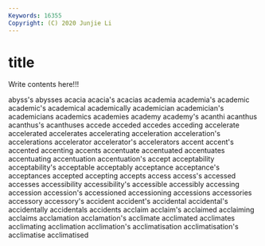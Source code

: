 ```yaml
---
Keywords: 16355
Copyright: (C) 2020 Junjie Li
---
```


# title

Write contents here!!!
 
abyss's 
abysses 
acacia 
acacia's 
acacias
academia 
academia's 
academic 
academic's 
academical 
academically 
academician 
academician's 
academicians 
academics
academies 
academy 
academy's 
acanthi 
acanthus 
acanthus's 
acanthuses 
accede 
acceded 
accedes
acceding 
accelerate 
accelerated 
accelerates 
accelerating 
acceleration 
acceleration's 
accelerations 
accelerator 
accelerator's
accelerators 
accent 
accent's 
accented 
accenting 
accents 
accentuate 
accentuated 
accentuates 
accentuating
accentuation 
accentuation's 
accept 
acceptability 
acceptability's 
acceptable 
acceptably 
acceptance 
acceptance's 
acceptances
accepted 
accepting 
accepts 
access 
access's 
accessed 
accesses 
accessibility 
accessibility's 
accessible
accessibly 
accessing 
accession 
accession's 
accessioned 
accessioning 
accessions 
accessories 
accessory 
accessory's
accident 
accident's 
accidental 
accidental's 
accidentally 
accidentals 
accidents 
acclaim 
acclaim's 
acclaimed
acclaiming 
acclaims 
acclamation 
acclamation's 
acclimate 
acclimated 
acclimates 
acclimating 
acclimation 
acclimation's
acclimatisation 
acclimatisation's 
acclimatise 
acclimatised 
